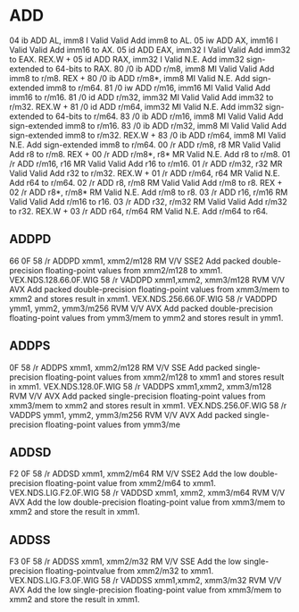 ADD
===

04 ib ADD AL, imm8 I Valid Valid Add imm8 to AL.
05 iw ADD AX, imm16 I Valid Valid Add imm16 to AX.
05 id ADD EAX, imm32 I Valid Valid Add imm32 to EAX.
REX.W + 05 id ADD RAX, imm32 I Valid N.E. Add imm32 sign-extended to 64-bits to RAX.
80 /0 ib ADD r/m8, imm8 MI Valid Valid Add imm8 to r/m8.
REX + 80 /0 ib ADD r/m8*, imm8 MI Valid N.E. Add sign-extended imm8 to r/m64.
81 /0 iw ADD r/m16, imm16 MI Valid Valid Add imm16 to r/m16.
81 /0 id ADD r/m32, imm32 MI Valid Valid Add imm32 to r/m32.
REX.W + 81 /0 id ADD r/m64, imm32 MI Valid N.E. Add imm32 sign-extended to 64-bits to r/m64.
83 /0 ib ADD r/m16, imm8 MI Valid Valid Add sign-extended imm8 to r/m16.
83 /0 ib ADD r/m32, imm8 MI Valid Valid Add sign-extended imm8 to r/m32.
REX.W + 83 /0 ib ADD r/m64, imm8 MI Valid N.E. Add sign-extended imm8 to r/m64.
00 /r ADD r/m8, r8 MR Valid Valid Add r8 to r/m8.
REX + 00 /r ADD r/m8*, r8* MR Valid N.E. Add r8 to r/m8.
01 /r ADD r/m16, r16 MR Valid Valid Add r16 to r/m16.
01 /r ADD r/m32, r32 MR Valid Valid Add r32 to r/m32.
REX.W + 01 /r ADD r/m64, r64 MR Valid N.E. Add r64 to r/m64.
02 /r ADD r8, r/m8 RM Valid Valid Add r/m8 to r8.
REX + 02 /r ADD r8*, r/m8* RM Valid N.E. Add r/m8 to r8.
03 /r ADD r16, r/m16 RM Valid Valid Add r/m16 to r16.
03 /r ADD r32, r/m32 RM Valid Valid Add r/m32 to r32.
REX.W + 03 /r ADD r64, r/m64 RM Valid N.E. Add r/m64 to r64.

## ADDPD

66 0F 58 /r
ADDPD xmm1, xmm2/m128
RM V/V SSE2 Add packed double-precision floating-point 
values from xmm2/m128 to xmm1.
VEX.NDS.128.66.0F.WIG 58 /r
VADDPD xmm1,xmm2, xmm3/m128
RVM V/V AVX Add packed double-precision floating-point 
values from xmm3/mem to xmm2 and stores 
result in xmm1.
VEX.NDS.256.66.0F.WIG 58 /r
VADDPD ymm1, ymm2, ymm3/m256
RVM V/V AVX Add packed double-precision floating-point 
values from ymm3/mem to ymm2 and stores 
result in ymm1.

## ADDPS

0F 58 /r
ADDPS xmm1, xmm2/m128
RM V/V SSE Add packed single-precision floating-point 
values from xmm2/m128 to xmm1 and stores 
result in xmm1.
VEX.NDS.128.0F.WIG 58 /r
VADDPS xmm1,xmm2, xmm3/m128
RVM V/V AVX Add packed single-precision floating-point 
values from xmm3/mem to xmm2 and stores 
result in xmm1.
VEX.NDS.256.0F.WIG 58 /r
VADDPS ymm1, ymm2, ymm3/m256
RVM V/V AVX Add packed single-precision floating-point 
values from ymm3/me

## ADDSD

F2 0F 58 /r
ADDSD xmm1, xmm2/m64 RM V/V SSE2 Add the low double-precision floating-point value from xmm2/m64 to xmm1.
VEX.NDS.LIG.F2.0F.WIG 58 /r
VADDSD xmm1, xmm2, xmm3/m64 RVM V/V AVX Add the low double-precision floating-point value from xmm3/mem to xmm2 and store the result in xmm1.

## ADDSS

F3 0F 58 /r
ADDSS xmm1, xmm2/m32
RM V/V SSE Add the low single-precision floating-pointvalue from xmm2/m32 to xmm1.
VEX.NDS.LIG.F3.0F.WIG 58 /r
VADDSS xmm1,xmm2, xmm3/m32
RVM V/V AVX Add the low single-precision floating-point value from xmm3/mem to xmm2 and store the result in xmm1.
